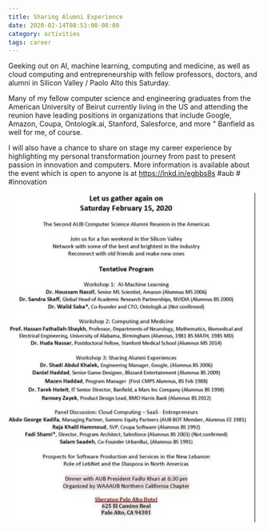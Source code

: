 ```yaml
---
title: Sharing Alumni Experience
date: 2020-02-14T08:53:00-08:00
category: activities
tags: career 
---
```

Geeking out on AI, machine learning, computing and medicine, as well as cloud computing and entrepreneurship with fellow professors, doctors, and alumni in Silicon Valley / Paolo Alto this Saturday.

Many of my fellow computer science and engineering graduates from the American University of Beirut currently living in the US and attending the reunion have leading positions in organizations that include Google, Amazon, Coupa, Ontologik.ai, Stanford, Salesforce, and more " Banfield as well for me, of course.

I will also have a chance to share on stage my career experience by highlighting my personal transformation journey from past to present passion in innovation and computers. More information is available about the event which is open to anyone is at <https://lnkd.in/egbbs8s> #aub # #innovation

![image1](/assets/images/events/img_0007.jpg)
